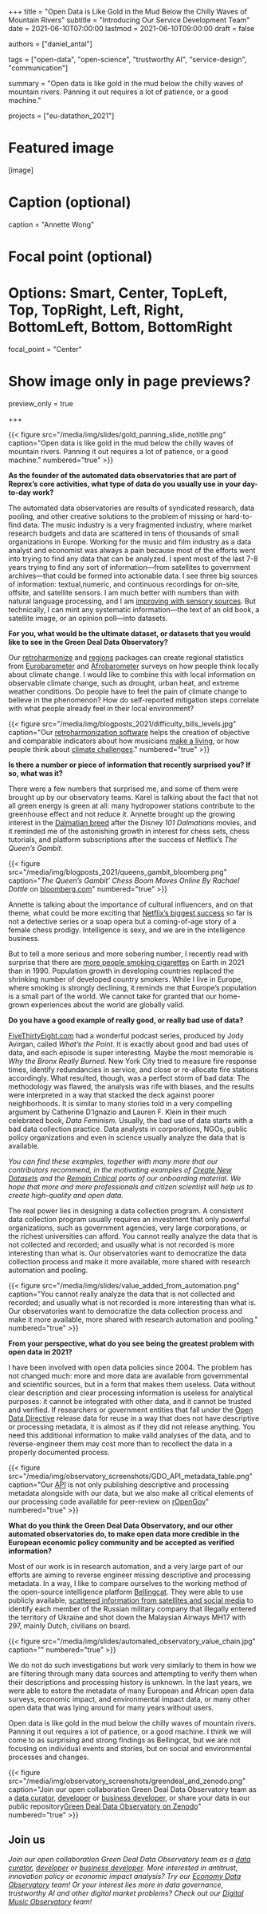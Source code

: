 +++
title = "Open Data is Like Gold in the Mud Below the Chilly Waves of Mountain Rivers"
subtitle = "Introducing Our Service Development Team"
date = 2021-06-10T07:00:00
lastmod = 2021-06-10T09:00:00
draft = false

authors = ["daniel_antal"]

tags = ["open-data", "open-science", "trustworthy AI", "service-design", "communication"]

summary = "Open data is like gold in the mud below the chilly waves of mountain rivers. Panning it out requires a lot of patience, or a good machine."

projects = ["eu-datathon_2021"]

# Featured image
[image]
  # Caption (optional)
  caption = "Annette Wong"

  # Focal point (optional)
  # Options: Smart, Center, TopLeft, Top, TopRight, Left, Right, BottomLeft, Bottom, BottomRight
  focal_point = "Center"

  # Show image only in page previews?
  preview_only = true

+++

{{< figure src="/media/img/slides/gold_panning_slide_notitle.png" caption="Open data is like gold in the mud below the chilly waves of mountain rivers. Panning it out requires a lot of patience, or a good machine." numbered="true" >}}

**As the founder of the automated data observatories that are part of Reprex’s core activities, what type of data do you usually use in your day-to-day work?**
 
The automated data observatories are results of syndicated research, data pooling, and other creative solutions to the problem of missing or hard-to-find data. The music industry is a very fragmented industry, where market research budgets and data are scattered in tens of thousands of small organizations in Europe. Working for the music and film industry as a data analyst and economist was always a pain because most of the efforts went into trying to find any data that can be analyzed. I spent most of the last 7-8 years trying to find any sort of information—from satellites to government archives—that could be formed into actionable data. I see three big sources of information: textual,numeric, and continuous recordings for on-site, offsite, and satellite sensors. I am much better with numbers than with natural language processing, and I am [improving with sensory sources](https://greendeal.dataobservatory.eu/post/2021-06-06-tutorial-cds/). But technically, I can mint any systematic information—the text of an old book, a satellite image, or an opinion poll—into datasets.

**For you, what would be the ultimate dataset, or datasets that you would like to see in the Green Deal Data Observatory?**
 
Our [retroharmonize](https://retroharmonize.dataobservatory.eu/) and [regions](https://regions.dataobservatory.eu/) packages can create regional statistics from [Eurobarometer](https://retroharmonize.dataobservatory.eu/articles/eurobarometer.html) and [Afrobarometer](https://retroharmonize.dataobservatory.eu/articles/afrobarometer.html) surveys on how people think locally about climate change. I would like to combine this with local information on observable climate change, such as drought, urban heat, and extreme weather conditions. Do people have to feel the pain of climate change to believe in the phenomenon? How do self-reported mitigation steps correlate with what people already feel in their local environment?

{{< figure src="/media/img/blogposts_2021/difficulty_bills_levels.jpg" caption="Our [retroharmonization software](https://retroharmonize.dataobservatory.eu/) helps the creation of objective and comparable indicators about how musicians [make a living](https://data.music.dataobservatory.eu/music-economy.html#supply), or how people think about [climate challenges](https://greendeal.dataobservatory.eu/post/2021-04-23-belgium-flood-insurance/)." numbered="true" >}}

**Is there a number or piece of information that recently surprised you? If so, what was it?**
 
There were a few numbers that surprised me, and some of them were brought up by our observatory teams. Karel is talking about the fact that not all green energy is green at all: many hydropower stations contribute to the greenhouse effect and not reduce it. Annette brought up the growing interest in the [Dalmatian breed](/post/2021-06-09-team-annette-wong/) after the Disney *101 Dalmatians* movies, and it reminded me of the astonishing growth in interest for chess sets, chess tutorials, and platform subscriptions after the success of Netflix’s *The Queen’s Gambit*.

{{< figure src="/media/img/blogposts_2021/queens_gambit_bloomberg.png" caption="*The Queen’s Gambit’ Chess Boom Moves Online By Rachael Dottle* on [bloomberg.com](https://www.bloomberg.com/graphics/2020-chess-boom/)" numbered="true" >}}

Annette is talking about the importance of cultural influencers, and on that theme, what could be more exciting that [Netflix’s biggest success](https://www.netflix.com/nl-en/title/80234304) so far is not a detective series or a soap opera but a coming-of-age story of a female chess prodigy. Intelligence is sexy, and we are in the intelligence business. 

But to tell a more serious and more sobering number, I recently read with surprise that there are [more people smoking cigarettes](https://www.theguardian.com/society/2021/may/27/number-of-smokers-has-reached-all-time-high-of-11-billion-study-finds) on Earth in 2021 than in 1990. Population growth in developing countries replaced the shrinking number of developed country smokers. While I live in Europe, where smoking is strongly declining, it reminds me that Europe’s population is a small part of the world. We cannot take for granted that our home-grown experiences about the world are globally valid.

**Do you have a good example of really good, or really bad use of data?**
 
[FiveThirtyEight.com](https://fivethirtyeight.com/) had a wonderful podcast series, produced by Jody Avirgan, called *What’s the Point*.  It is exactly about good and bad uses of data, and each episode is super interesting. Maybe the most memorable is *Why the Bronx Really Burned*. New York City tried to measure fire response times, identify redundancies in service, and close or re-allocate fire stations accordingly. What resulted, though, was a perfect storm of bad data: The methodology was flawed, the analysis was rife with biases, and the results were interpreted in a way that stacked the deck against poorer neighborhoods. It is similar to many stories told in a very compelling argument by Catherine D’Ignazio and Lauren F. Klein in their much celebrated book,  *Data Feminism*. Usually, the bad use of data starts with a bad data collection practice. Data analysts in corporations, NGOs, public policy organizations and even in science usually analyze the data that is available.

*You can find these examples, together with many more that our contributors recommend, in the motivating examples of [Create New Datasets](https://contributors.dataobservatory.eu/data-curators.html#create-new-datasets) and the [Remain Critical](https://contributors.dataobservatory.eu/data-curators.html#critical-attitude) parts of our onboarding material. We hope that more and more professionals and citizen scientist will help us to create high-quality and open data.*

The real power lies in designing a data collection program. A consistent data collection program usually requires an investment that only powerful organizations, such as government agencies, very large corporations, or the richest universities can afford. You cannot really analyze the data that is not collected and recorded; and usually what is not recorded is more interesting than what is. Our observatories want to democratize the data collection process and make it more available, more shared with research automation and pooling.

{{< figure src="/media/img/slides/value_added_from_automation.png" caption="You cannot really analyze the data that is not collected and recorded; and usually what is not recorded is more interesting than what is. Our observatories want to democratize the data collection process and make it more available, more shared with research automation and pooling." numbered="true" >}}

**From your perspective, what do you see being the greatest problem with open data in 2021?**
 
I have been involved with open data policies since 2004. The problem has not changed much: more and more data are available from governmental and scientific sources, but in a form that makes them useless. Data without clear description and clear processing information is useless for analytical purposes: it cannot be integrated with other data, and it cannot be trusted and verified. If researchers or government entities that fall under the [Open Data Directive](https://eur-lex.europa.eu/legal-content/EN/TXT/?uri=uriserv:OJ.L_.2019.172.01.0056.01.ENG) release data for reuse in a way that does not have descriptive or processing metadata, it is almost as if they did not release anything. You need this additional information to make valid analyses of the data, and to reverse-engineer them may cost more than to recollect the data in a properly documented process.

{{< figure src="/media/img/observatory_screenshots/GDO_API_metadata_table.png" caption="Our [API](/#data) is not only publishing descriptive and processing metadata alongside with our data, but we also make all critical elements of our processing code available for peer-review on [rOpenGov](/authors/ropengov/)" numbered="true" >}}

 
**What do you think the Green Deal Data Observatory, and our other automated observatories do, to make open data more credible in the European economic policy community and be accepted as verified information?**
 
Most of our work is in research automation, and a very large part of our efforts are aiming to reverse engineer missing descriptive and processing metadata. In a way, I like to compare ourselves to the working method of the open-source intelligence platform [Bellingcat](https://www.bellingcat.com). They were able to use publicly available, [scattered information from satellites and social media](https://www.bellingcat.com/category/resources/case-studies/?fwp_tags=mh17) to identify each member of the Russian military company that illegally entered the territory of Ukraine and shot down the Malaysian Airways MH17 with 297, mainly Dutch, civilians on board. 

{{< figure src="/media/img/slides/automated_observatory_value_chain.jpg" caption="" numbered="true" >}}

We do not do such investigations but work very similarly to them in how we are filtering through many data sources and attempting to verify them when their descriptions and processing history is unknown. In the last years, we were able to estore the metadata of many European and African open data surveys, economic impact, and environmental impact data, or many other open data that was lying around for many years without users. 


Open data is like gold in the mud below the chilly waves of mountain rivers. Panning it out requires a lot of patience, or a good machine. I think we will come to as surprising and strong findings as Bellingcat, but we are not focusing on individual events and stories, but on social and environmental processes and changes.

{{< figure src="/media/img/observatory_screenshots/greendeal_and_zenodo.png" caption="Join our open collaboration Green Deal Data Observatory team as a [data curator](/authors/curator), [developer](/authors/developer) or [business developer](/authors/team), or share your data in our public repository[Green Deal Data Observatory on Zenodo](https://zenodo.org/communities/greendeal_observatory/)" numbered="true" >}}

## Join us

*Join our open collaboration Green Deal Data Observatory team as a [data curator](/authors/curator), [developer](/authors/developer) or [business developer](/authors/team). More interested in antitrust, innovation policy or economic impact analysis? Try our [Economy Data Observatory](https://economy.dataobservatory.eu/#contributors) team! Or your interest lies more in data governance, trustworthy AI and other digital market problems? Check out our [Digital Music Observatory](https://music.dataobservatory.eu/#contributors) team!*
